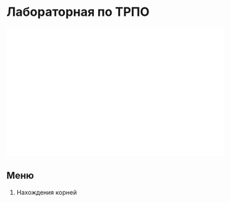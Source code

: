 # Лабораторная по ТРПО
<div style="width: 100%;">
    <img src="header.svg" width="800" height="300">
</div>

## Меню
1. Нахождения корней
